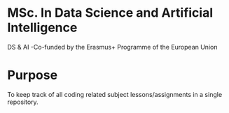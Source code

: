 # MSc. In Data Science and Artificial Intelligence
DS & AI -Co-funded by the Erasmus+ Programme of the European Union

# Purpose
To keep track of all coding related subject lessons/assignments in a single repository.
